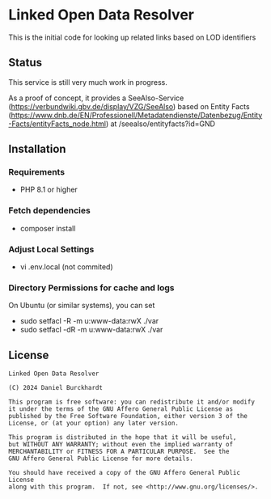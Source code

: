 Linked Open Data Resolver
=========================

This is the initial code for looking up related links based on LOD identifiers

Status
------
This service is still very much work in progress.

As a proof of concept, it provides a SeeAlso-Service (https://verbundwiki.gbv.de/display/VZG/SeeAlso)
based on Entity Facts (https://www.dnb.de/EN/Professionell/Metadatendienste/Datenbezug/Entity-Facts/entityFacts_node.html)
at /seealso/entityfacts?id=GND

Installation
------------
### Requirements

- PHP 8.1 or higher

### Fetch dependencies

- composer install

### Adjust Local Settings

- vi .env.local (not commited)

### Directory Permissions for cache and logs
On Ubuntu (or similar systems), you can set

- sudo setfacl -R -m u:www-data:rwX ./var
- sudo setfacl -dR -m u:www-data:rwX ./var

License
-------
    Linked Open Data Resolver

    (C) 2024 Daniel Burckhardt

    This program is free software: you can redistribute it and/or modify
    it under the terms of the GNU Affero General Public License as
    published by the Free Software Foundation, either version 3 of the
    License, or (at your option) any later version.

    This program is distributed in the hope that it will be useful,
    but WITHOUT ANY WARRANTY; without even the implied warranty of
    MERCHANTABILITY or FITNESS FOR A PARTICULAR PURPOSE.  See the
    GNU Affero General Public License for more details.

    You should have received a copy of the GNU Affero General Public License
    along with this program.  If not, see <http://www.gnu.org/licenses/>.
